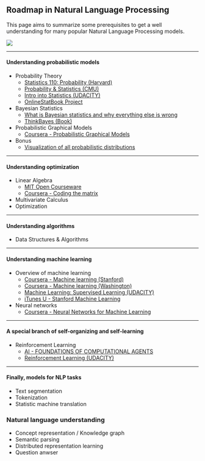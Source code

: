 Roadmap in Natural Language Processing
---


This page aims to summarize some prerequisites to get a well understanding for many popular Natural Language Processing models. 

![](https://www.lucidchart.com/publicSegments/view/54d81254-7ef8-4a56-b2cc-14e50a00dd31/image.png)

---

#### Understanding probabilistic models

- Probability Theory
	- [Statistics 110: Probability (Harvard)](https://itunes.apple.com/us/course/statistics-110-probability/id502492375)
	- [Probability & Statistics (CMU)](http://oli.cmu.edu/courses/free-open/statistics-course-details/)
	- [Intro into Statistics (UDACITY)](https://www.udacity.com/course/st101)
	- [OnlineStatBook Project](http://onlinestatbook.com/2/index.html)
- Bayesian Statistics
	- [What is Bayesian statistics and why everything else is wrong](http://people.math.umass.edu/~lavine/whatisbayes.pdf)
	- [ThinkBayes (Book)](http://www.greenteapress.com/thinkbayes/)
- Probabilistic Graphical Models
	- [Coursera - Probabilistic Graphical Models](https://www.coursera.org/course/pgm)
- Bonus
	- [Visualization of all probabilistic distributions](https://kaz-yos.shinyapps.io/ShinyDistributionsApp/)

---

#### Understanding optimization

- Linear Algebra
	- [MIT Open Courseware](http://ocw.mit.edu/courses/mathematics/18-06-linear-algebra-spring-2010/video-lectures/)
	- [Coursera - Coding the matrix](https://www.coursera.org/course/matrix)
- Multivariate Calculus
- Optimization

---

#### Understanding algorithms

- Data Structures & Algorithms

---

#### Understanding machine learning

- Overview of machine learning
	- [Coursera - Machine learning (Stanford)](https://www.coursera.org/course/ml)
	- [Coursera - Machine learning (Washington)](https://www.coursera.org/course/machlearning)
	- [Machine Learning: Supervised Learning (UDACITY) ](https://www.udacity.com/course/ud675)
    - [iTunes U - Stanford Machine Learning](https://itunes.apple.com/WebObjects/MZStore.woa/wa/viewPodcast?id=384233048#ls=1)
- Neural networks
	- [Coursera - Neural Networks for Machine Learning](https://www.coursera.org/course/neuralnets)

---

#### A special branch of self-organizing and self-learning

- Reinforcement Learning
	- [AI - FOUNDATIONS OF COMPUTATIONAL AGENTS](http://artint.info/html/ArtInt.html)
	- [Reinforcement Learning (UDACITY) ](https://www.udacity.com/course/ud820)

---

#### Finally, models for NLP tasks

- Text segmentation
- Tokenization
- Statistic machine translation

### Natural language understanding

- Concept representation / Knowledge graph
- Semantic parsing
- Distributed representation learning
- Question anwser
